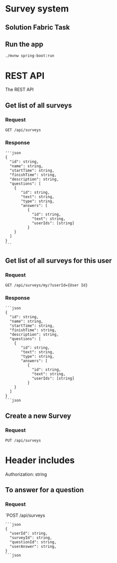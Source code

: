 # Survey system
## Solution Fabric Task 

## Run the app

    ./mvnw spring-boot:run

# REST API

The REST API

## Get list of all surveys

### Request

`GET /api/surveys`

### Response

    '''json
    {
      "id": string,
      "name": string,
      "startTime": string,
      "finishTime": string,
      "description": string,
      "questions": [
        {
           "id": string,
           "text": string,
           "type": string,
           "answers": [
              {
                "id": string,
                "text": string,
                "userIds": [string]
              }
        }
      ]
    }
    ```

## Get list of all surveys for this user

### Request

`GET /api/surveys/my/?userId={User Id}`

### Response


    ```json
    {
      "id": string,
      "name": string,
      "startTime": string,
      "finishTime": string,
      "description": string,
      "questions": [
        {
           "id": string,
           "text": string,
           "type": string,
           "answers": [
              {
                "id": string,
                "text": string,
                "userIds": [string]
              }
        }
      ]
    }
    ```json
    
## Create a new Survey

### Request

`PUT /api/surveys`

# Header includes 
Authorization: string


## To answer for a question

### Request

`POST /api/surveys

    ```json
    {
      "userId": string,
      "surveyId": string,
      "questionId": string,
      "userAnswer": string,
    }
    ```json

